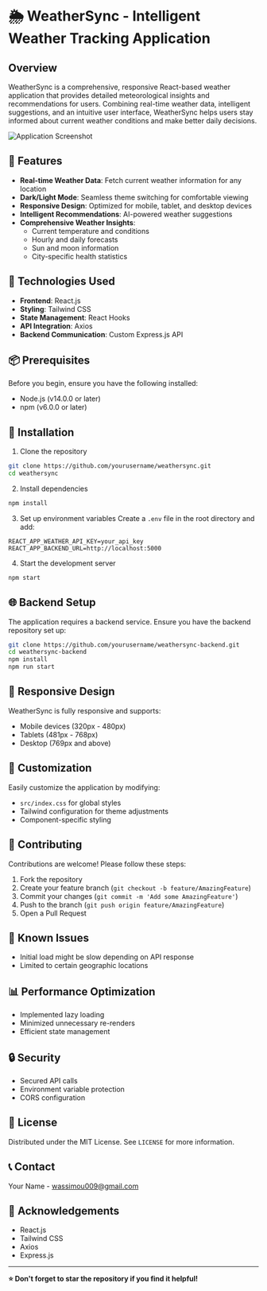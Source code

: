 # 🌦️ WeatherSync - Intelligent Weather Tracking Application

## Overview

WeatherSync is a comprehensive, responsive React-based weather application that provides detailed meteorological insights and recommendations for users. Combining real-time weather data, intelligent suggestions, and an intuitive user interface, WeatherSync helps users stay informed about current weather conditions and make better daily decisions.

![Application Screenshot](path/to/screenshot.png)

## 🌟 Features

- **Real-time Weather Data**: Fetch current weather information for any location
- **Dark/Light Mode**: Seamless theme switching for comfortable viewing
- **Responsive Design**: Optimized for mobile, tablet, and desktop devices
- **Intelligent Recommendations**: AI-powered weather suggestions
- **Comprehensive Weather Insights**:
  - Current temperature and conditions
  - Hourly and daily forecasts
  - Sun and moon information
  - City-specific health statistics

## 🚀 Technologies Used

- **Frontend**: React.js
- **Styling**: Tailwind CSS
- **State Management**: React Hooks
- **API Integration**: Axios
- **Backend Communication**: Custom Express.js API

## 📦 Prerequisites

Before you begin, ensure you have the following installed:
- Node.js (v14.0.0 or later)
- npm (v6.0.0 or later)

## 🔧 Installation

1. Clone the repository
```bash
git clone https://github.com/yourusername/weathersync.git
cd weathersync
```

2. Install dependencies
```bash
npm install
```

3. Set up environment variables
Create a `.env` file in the root directory and add:
```
REACT_APP_WEATHER_API_KEY=your_api_key
REACT_APP_BACKEND_URL=http://localhost:5000
```

4. Start the development server
```bash
npm start
```

## 🌐 Backend Setup

The application requires a backend service. Ensure you have the backend repository set up:

```bash
git clone https://github.com/yourusername/weathersync-backend.git
cd weathersync-backend
npm install
npm run start
```

## 📱 Responsive Design

WeatherSync is fully responsive and supports:
- Mobile devices (320px - 480px)
- Tablets (481px - 768px)
- Desktop (769px and above)

## 🎨 Customization

Easily customize the application by modifying:
- `src/index.css` for global styles
- Tailwind configuration for theme adjustments
- Component-specific styling

## 🤝 Contributing

Contributions are welcome! Please follow these steps:

1. Fork the repository
2. Create your feature branch (`git checkout -b feature/AmazingFeature`)
3. Commit your changes (`git commit -m 'Add some AmazingFeature'`)
4. Push to the branch (`git push origin feature/AmazingFeature`)
5. Open a Pull Request

## 🐛 Known Issues

- Initial load might be slow depending on API response
- Limited to certain geographic locations

## 📊 Performance Optimization

- Implemented lazy loading
- Minimized unnecessary re-renders
- Efficient state management

## 🔒 Security

- Secured API calls
- Environment variable protection
- CORS configuration

## 📜 License

Distributed under the MIT License. See `LICENSE` for more information.

## 📞 Contact

Your Name - wassimou009@gmail.com


## 🙏 Acknowledgements

- React.js
- Tailwind CSS
- Axios
- Express.js

---

**⭐ Don't forget to star the repository if you find it helpful!**
